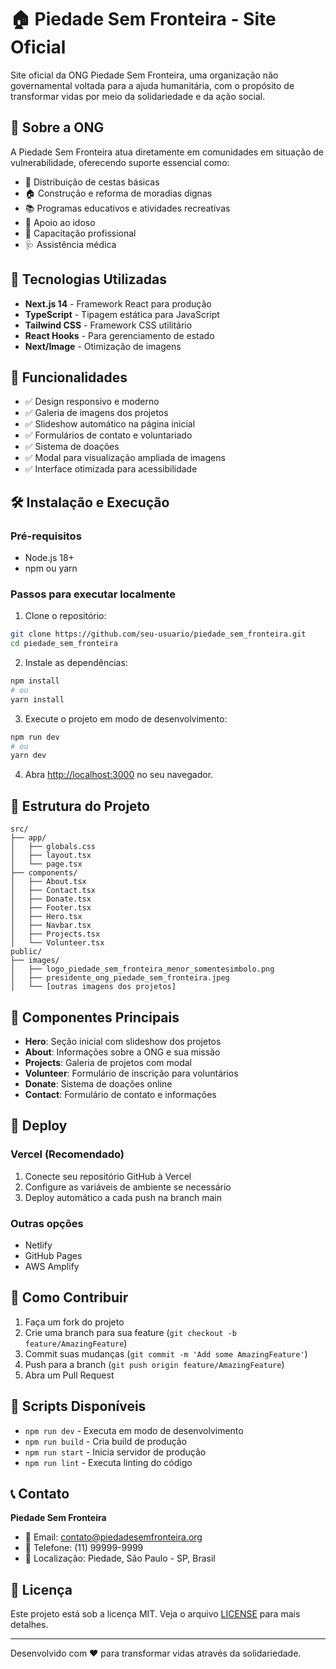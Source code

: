 # 🏠 Piedade Sem Fronteira - Site Oficial

Site oficial da ONG Piedade Sem Fronteira, uma organização não governamental voltada para a ajuda humanitária, com o propósito de transformar vidas por meio da solidariedade e da ação social.

## 🎯 Sobre a ONG

A Piedade Sem Fronteira atua diretamente em comunidades em situação de vulnerabilidade, oferecendo suporte essencial como:

- 🍲 Distribuição de cestas básicas
- 🏠 Construção e reforma de moradias dignas
- 📚 Programas educativos e atividades recreativas
- 👵 Apoio ao idoso
- 💼 Capacitação profissional
- 🩺 Assistência médica

## 🚀 Tecnologias Utilizadas

- **Next.js 14** - Framework React para produção
- **TypeScript** - Tipagem estática para JavaScript
- **Tailwind CSS** - Framework CSS utilitário
- **React Hooks** - Para gerenciamento de estado
- **Next/Image** - Otimização de imagens

## 🌟 Funcionalidades

- ✅ Design responsivo e moderno
- ✅ Galeria de imagens dos projetos
- ✅ Slideshow automático na página inicial
- ✅ Formulários de contato e voluntariado
- ✅ Sistema de doações
- ✅ Modal para visualização ampliada de imagens
- ✅ Interface otimizada para acessibilidade

## 🛠️ Instalação e Execução

### Pré-requisitos

- Node.js 18+ 
- npm ou yarn

### Passos para executar localmente

1. Clone o repositório:
```bash
git clone https://github.com/seu-usuario/piedade_sem_fronteira.git
cd piedade_sem_fronteira
```

2. Instale as dependências:
```bash
npm install
# ou
yarn install
```

3. Execute o projeto em modo de desenvolvimento:
```bash
npm run dev
# ou
yarn dev
```

4. Abra [http://localhost:3000](http://localhost:3000) no seu navegador.

## 📁 Estrutura do Projeto

```
src/
├── app/
│   ├── globals.css
│   ├── layout.tsx
│   └── page.tsx
├── components/
│   ├── About.tsx
│   ├── Contact.tsx
│   ├── Donate.tsx
│   ├── Footer.tsx
│   ├── Hero.tsx
│   ├── Navbar.tsx
│   ├── Projects.tsx
│   └── Volunteer.tsx
public/
├── images/
│   ├── logo_piedade_sem_fronteira_menor_somentesimbolo.png
│   ├── presidente_ong_piedade_sem_fronteira.jpeg
│   └── [outras imagens dos projetos]
```

## 🎨 Componentes Principais

- **Hero**: Seção inicial com slideshow dos projetos
- **About**: Informações sobre a ONG e sua missão
- **Projects**: Galeria de projetos com modal
- **Volunteer**: Formulário de inscrição para voluntários
- **Donate**: Sistema de doações online
- **Contact**: Formulário de contato e informações

## 🚀 Deploy

### Vercel (Recomendado)

1. Conecte seu repositório GitHub à Vercel
2. Configure as variáveis de ambiente se necessário
3. Deploy automático a cada push na branch main

### Outras opções

- Netlify
- GitHub Pages
- AWS Amplify

## 🤝 Como Contribuir

1. Faça um fork do projeto
2. Crie uma branch para sua feature (`git checkout -b feature/AmazingFeature`)
3. Commit suas mudanças (`git commit -m 'Add some AmazingFeature'`)
4. Push para a branch (`git push origin feature/AmazingFeature`)
5. Abra um Pull Request

## 📝 Scripts Disponíveis

- `npm run dev` - Executa em modo de desenvolvimento
- `npm run build` - Cria build de produção
- `npm run start` - Inicia servidor de produção
- `npm run lint` - Executa linting do código

## 📞 Contato

**Piedade Sem Fronteira**
- 📧 Email: contato@piedadesemfronteira.org
- 📱 Telefone: (11) 99999-9999
- 📍 Localização: Piedade, São Paulo - SP, Brasil

## 📄 Licença

Este projeto está sob a licença MIT. Veja o arquivo [LICENSE](LICENSE) para mais detalhes.

---

Desenvolvido com ❤️ para transformar vidas através da solidariedade.
